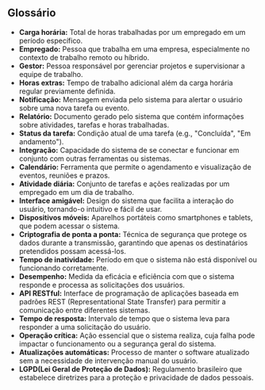 ## Glossário 

- **Carga horária:** Total de horas trabalhadas por um empregado em um período específico.
- **Empregado:** Pessoa que trabalha em uma empresa, especialmente no contexto de trabalho remoto ou híbrido.
- **Gestor:**  Pessoa responsável por gerenciar projetos e supervisionar a equipe de trabalho.
- **Horas extras:** Tempo de trabalho adicional além da carga horária regular previamente definida.
- **Notificação:** Mensagem enviada pelo sistema para alertar o usuário sobre uma nova tarefa ou evento.
- **Relatório:** Documento gerado pelo sistema que contém informações sobre atividades, tarefas e horas trabalhadas.
- **Status da tarefa:**  Condição atual de uma tarefa (e.g., "Concluída", "Em andamento").
- **Integração:** Capacidade do sistema de se conectar e funcionar em conjunto com outras ferramentas ou sistemas.
- **Calendário:** Ferramenta que permite o agendamento e visualização de eventos, reuniões e prazos.
- **Atividade diária:** Conjunto de tarefas e ações realizadas por um empregado em um dia de trabalho.
- **Interface amigável:**  Design do sistema que facilita a interação do usuário, tornando-o intuitivo e fácil de usar.
- **Dispositivos móveis:** Aparelhos portáteis como smartphones e tablets, que podem acessar o sistema.
- **Criptografia de ponta a ponta:** Técnica de segurança que protege os dados durante a transmissão, garantindo que apenas os destinatários pretendidos possam acessá-los.
- **Tempo de inatividade:** Período em que o sistema não está disponível ou funcionando corretamente.
- **Desempenho:** Medida da eficácia e eficiência com que o sistema responde e processa as solicitações dos usuários.
- **API RESTful:** Interface de programação de aplicações baseada em padrões REST (Representational State Transfer) para permitir a comunicação entre diferentes sistemas.
- **Tempo de resposta:** Intervalo de tempo que o sistema leva para responder a uma solicitação do usuário.
- **Operação crítica:** Ação essencial que o sistema realiza, cuja falha pode impactar o funcionamento ou a segurança geral do sistema.
- **Atualizações automáticas:** Processo de manter o software atualizado sem a necessidade de intervenção manual do usuário.
- **LGPD(Lei Geral de Proteção de Dados):** Regulamento brasileiro que estabelece diretrizes para a proteção e privacidade de dados pessoais.